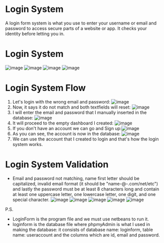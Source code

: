 # Login System

A login form system is what you use to enter your username or email and password to access secure parts of a website or app. It checks your identity before letting you in.

# Login System 
![image](https://github.com/khastunay/Login-System/assets/159407625/e4cb7e98-ad1b-4ed8-8661-57898bdaee2b)
![image](https://github.com/khastunay/Login-System/assets/159407625/33b98922-a5cd-4584-872a-87b52010a858)
![image](https://github.com/khastunay/Login-System/assets/159407625/ba9e1540-e0b9-407f-ad1f-f331eebe45ba)
![image](https://github.com/khastunay/Login-System/assets/159407625/bde2a6e6-84cb-45ec-a4ca-a24b4e82f677)



# Login System Flow
1. Let's login with the wrong email and password: ![image](https://github.com/khastunay/Login-System/assets/159407625/44b96c17-c565-45d2-9d25-6e271feb289b)
2. Now, it says it do not match and both textfields will reset: ![image](https://github.com/khastunay/Login-System/assets/159407625/0f3701d7-39ac-4df6-9cc0-a8487eaa935f)
3. I will enter the email and password that I manually inserted in the database: ![image](https://github.com/khastunay/Login-System/assets/159407625/e263a209-8169-45bc-be99-eb80dc309e35)
4. It will proceed to the empty dashboard I created: ![image](https://github.com/khastunay/Login-System/assets/159407625/78ac5956-f54b-4635-8c32-75737984f8bd)
5. If you don't have an account we can go and Sign up:![image](https://github.com/khastunay/Login-System/assets/159407625/f0c9ecee-28e5-4ad9-b8c0-e4df6df283f0)
6. As you can see, the account is now in the database: ![image](https://github.com/khastunay/Login-System/assets/159407625/0f334bae-bb32-4e03-99d8-62be6dc31007)
7. We can use the account that I created to login and that's how the login system works.

# Login System Validation

- Email and password not matching, name first letter should be capitalized, invalid email format (it should be "name-@-.com/net/etc") and lastly the password must be at least 8 characters long and contain at least one uppercase letter, one lowercase letter, one digit, and one special character.
![image](https://github.com/khastunay/Login-System/assets/159407625/333355f5-ff61-43f1-b518-c72ce788e6a0)
![image](https://github.com/khastunay/Login-System/assets/159407625/18409642-4ce5-4a6a-8e0b-057c3287504a)
![image](https://github.com/khastunay/Login-System/assets/159407625/6ccfce84-1bd3-4384-9eab-842e452c4bf9)
![image](https://github.com/khastunay/Login-System/assets/159407625/7c91059d-3e08-4243-8567-682cb3dd7677)
![image](https://github.com/khastunay/Login-System/assets/159407625/e4ca1c61-405f-4aac-b025-4625ddde8f8a)

P.S. 
- LoginForm is the program file and we must use netbeans to run it.
- loginform is the database file where phpmyAdmin is what I used in making the database: it consists of database name: loginform, table name: useraccount and the columns which are id, email and password.




